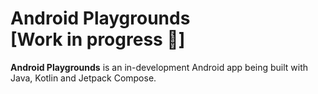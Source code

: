 Android Playgrounds [Work in progress 🚧]
==================

**Android Playgrounds** is an in-development Android app being built with Java, Kotlin and Jetpack Compose.
